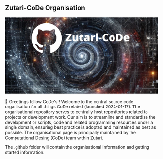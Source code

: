 ## Zutari-CoDe Organisation

![alt text](https://github.com/Zutari-CoDe/.github/blob/main/profile/github-logo.jpg?raw=true)

👋 Greetings fellow CoDe's!! Welcome to the central source code organisation for all things CoDe related (launched 2024-01-17). The organisational repository serves to centrally host repositories related to projects or development work. Our aim is to streamline and standardise the development or scripts, code and related programming resources under a single domain, ensuring best practice is adopted and maintained as best as possible. The organisational page is principally maintained by the Computational Desing (CoDe) team within Zutari.

The .github folder will contain the organisational information and getting started information.
